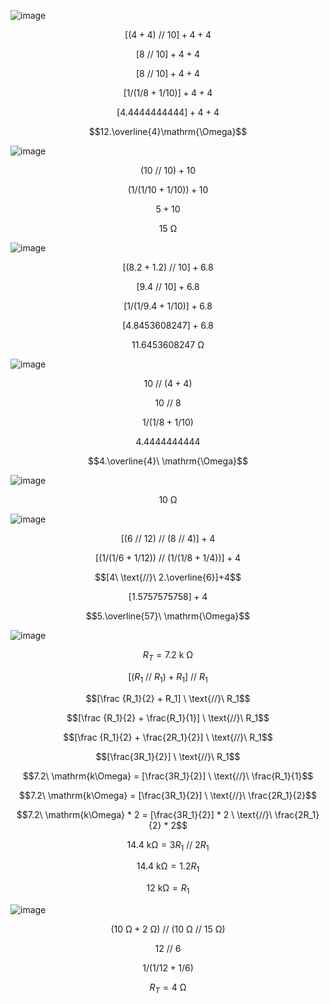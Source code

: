 ![image](https://github.com/user-attachments/assets/7b4ee356-a3a1-4ed6-a6ec-701a102aea7b)

$$[(4+4)\ \text{//}\ 10]+4+4$$

$$[8\ \text{//}\ 10]+4+4$$

$$[8\ \text{//}\ 10]+4+4$$

$$[1/(1/8+1/10)]+4+4$$

$$[4.4444444444]+4+4$$

$$12.\overline{4}\mathrm{\Omega}$$

![image](https://github.com/user-attachments/assets/63dba74c-7cd3-49cd-8d4e-5082a61b0fed)

$$(10\ \text{//}\ 10)+10$$

$$(1/(1/10+1/10))+10$$

$$5+10$$

$$15\ \mathrm{\Omega}$$

![image](https://github.com/user-attachments/assets/eab1f62b-6fdd-4580-94b2-114da64050f0)

$$[(8.2+1.2)\ \text{//}\ 10]+6.8$$

$$[9.4\ \text{//}\ 10]+6.8$$

$$[1/(1/9.4+1/10)]+6.8$$

$$[4.8453608247]+6.8$$

$$11.6453608247\ \mathrm{\Omega}$$


![image](https://github.com/user-attachments/assets/e79a2a6e-6a60-478a-91b1-c84b66ad0ef0)

$$10\ \text{//}\ (4+4)$$

$$10\ \text{//}\ 8$$

$$1/(1/8+1/10)$$


$$4.4444444444$$

$$4.\overline{4}\ \mathrm{\Omega}$$

![image](https://github.com/user-attachments/assets/05ef3d5f-6c7f-4c4d-b952-4b55a1c99a80)

$$10\ \mathrm{\Omega}$$

![image](https://github.com/user-attachments/assets/ee447566-119f-4b6f-8272-ea8dfe2c4a6c)

$$[(6\ \text{//}\ 12)\ \text{//}\ (8\ \text{//}\ 4)]+4$$

$$[(1/(1/6+1/12))\ \text{//}\ (1/(1/8+1/4))]+4$$

$$[4\ \text{//}\ 2.\overline{6}]+4$$

$$[1.5757575758]+4$$

$$5.\overline{57}\ \mathrm{\Omega}$$

![image](https://github.com/user-attachments/assets/751d9814-5fdb-48ab-a745-8f9bbdb85453)

$$R_T = 7.2\ \mathrm{k\ \Omega}$$

$$[(R_1 \ \text{//}\  R_1) + R_1] \ \text{//}\ R_1$$

$$[\frac {R_1}{2} + R_1] \ \text{//}\ R_1$$

$$[\frac {R_1}{2} + \frac{R_1}{1}] \ \text{//}\ R_1$$

$$[\frac {R_1}{2} + \frac{2R_1}{2}] \ \text{//}\ R_1$$

$$[\frac{3R_1}{2}] \ \text{//}\ R_1$$

$$7.2\ \mathrm{k\Omega} = [\frac{3R_1}{2}] \ \text{//}\ \frac{R_1}{1}$$

$$7.2\ \mathrm{k\Omega} = [\frac{3R_1}{2}] \ \text{//}\ \frac{2R_1}{2}$$

$$7.2\ \mathrm{k\Omega} * 2 = [\frac{3R_1}{2}] * 2 \ \text{//}\ \frac{2R_1}{2} * 2$$

$$14.4\ \mathrm{k\Omega} = 3R_1 \ \text{//}\ 2R_1$$

$$14.4\ \mathrm{k\Omega} = 1.2R_1$$

$$12\ \mathrm{k\Omega} = R_1$$

![image](https://github.com/user-attachments/assets/6d953780-642c-48a4-ad6c-f671116653d5)


$$(10\ \mathrm{\Omega} + 2\ \mathrm{\Omega}) \ \text{//}\ (10\ \mathrm{\Omega} \ \text{//}\  15\ \mathrm{\Omega})$$

$$12 \ \text{//}\ 6$$

$$1/(1/12+1/6)$$

$$R_T = 4\ \mathrm{\Omega}$$
